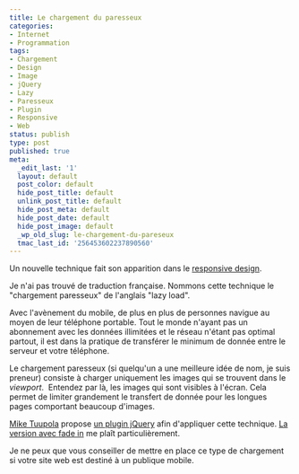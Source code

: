 ```yaml
---
title: Le chargement du paresseux
categories:
- Internet
- Programmation
tags:
- Chargement
- Design
- Image
- jQuery
- Lazy
- Paresseux
- Plugin
- Responsive
- Web
status: publish
type: post
published: true
meta:
  _edit_last: '1'
  layout: default
  post_color: default
  hide_post_title: default
  unlink_post_title: default
  hide_post_meta: default
  hide_post_date: default
  hide_post_image: default
  _wp_old_slug: le-chargement-du-pareseux
  tmac_last_id: '256453602237890560'
---
```

Un nouvelle technique fait son apparition dans le <a title="Définition du Responsive design sur wikipedia" href="https://fr.wikipedia.org/wiki/Responsive_Web_Design"><span lang="en">responsive design</span></a>. <!--more-->

Je n'ai pas trouvé de traduction française. Nommons cette technique le "chargement paresseux" de l'anglais "lazy load".

Avec l'avènement du mobile, de plus en plus de personnes navigue au moyen de leur téléphone portable. Tout le monde n'ayant pas un abonnement avec les données illimitées et le réseau n'étant pas optimal partout, il est dans la pratique de transférer le minimum de donnée entre le serveur et votre téléphone.

Le chargement paresseux (si quelqu'un a une meilleure idée de nom, je suis preneur) consiste à charger uniquement les images qui se trouvent dans le <em>viewport</em>.  Entendez par là, les images qui sont visibles à l'écran. Cela permet de limiter grandement le transfert de donnée pour les longues pages comportant beaucoup d'images.

<a title="Site de Mike Tuupola" href="https://www.appelsiini.net/">Mike Tuupola</a> propose <a title="Plugin Lazy Load" href="https://www.appelsiini.net/projects/lazyload">un plugin jQuery</a> afin d'appliquer cette technique. <a title="Exemple de chargement avec fade in" href="https://www.appelsiini.net/projects/lazyload/enabled_fadein.html">La version avec <span lang="en">fade in</span></a> me plaît particulièrement.

Je ne peux que vous conseiller de mettre en place ce type de chargement si votre site web est destiné à un publique mobile.
